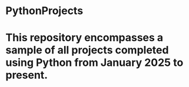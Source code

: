 # PythonProjects
# This repository encompasses a sample of all projects completed using Python from January 2025 to present.
